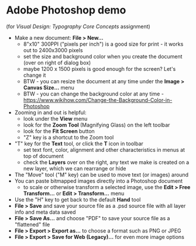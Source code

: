 # Adobe Photoshop demo

(for *Visual Design: Typography Core Concepts* assignment)

- Make a new document: **File > New...** 
  - 8"x10" 300PPI ("pixels per inch") is a good size for print - it works out to 2400x3000 pixels
  - set the size and background color when you create the document (over on right of dialog box)
  - maybe 1200 x 1500 pixels is good enough for the screen? Let's change it
  - BTW - you can resize the document at any time under the **Image > Canvas Size...** menu
  - BTW - you can change the background color at any time - https://www.wikihow.com/Change-the-Background-Color-in-Photoshop
- Zooming in and out is helpful:
  - look under the **View** menu
  - look for the **Zoom Tool** (Magnifying Glass) on the left toolbar
  - look for the **Fit Screen** button
  - "Z" key is a shortcut to the Zoom tool
- "T" key for the **Text** tool, or click the **T** icon in toolbar
  - set text font, color, alignment and other characteristics in menus at top of document
  - check the **Layers** over on the right, any text we make is created on a new layer, which we can rearrange or hide
- The "Move" tool ("M" key) can be used to move text (or images) around
- You can paste bitmapped images directly into a Photoshop document
  - to scale or otherwise transform a selected image, use the **Edit > Free Transform...** or **Edit > Transform...** menu
- Use the "H" key to get back to the default **Hand** tool
- **File > Save** and save your source file as a .psd source file with all layer info and meta data saved
- **File > Save As...** and choose "PDF" to save your source file as a "flattened" file
- **File > Export > Export as...** to choose a format such as PNG or JPEG
- **File > Export > Save for Web (Legacy)...** for even more image options
